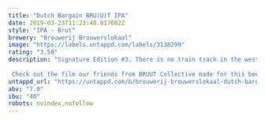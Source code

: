 ```yaml
---
title: "Dutch Bargain BRU(U)T IPA"
date: 2019-03-23T11:23:48.817082Z
style: "IPA - Brut"
brewery: "Brouwerij Brouwerslokaal"
image: "https://labels.untappd.com/labels/3138299"
rating: "3.58"
description: "Signature Edition #3. There is no train track in the west of Zeeuws-Vlaanderen, so the hype train arrived with some delay. But we've reached the platform with film collective BRUUT, from Antwerpen, as our travel partners. Our extremely dry Brut IPA is surprisingly fresh, due to the additions of peach and fruity hops. The perfect coalescence of Brut and IPA.   Check out the film our friends from BRUUT Collective made for this beer >>  www.bruutcollective.com/IPA"
untappd_url: "https://untappd.com/b/brouwerij-brouwerslokaal-dutch-bargain-bru-u-t-ipa/3138299"
abv: "7.0"
ibu: "40"
robots: noindex,nofollow
---
```

